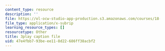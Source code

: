 ```yaml
---
content_type: resource
description: ''
file: https://ol-ocw-studio-app-production.s3.amazonaws.com/courses/18-06sc-linear-algebra-fall-2011/47e4fbb793beee118d22686ff38acbf2_cfn2ZUuWPd0.srt
file_type: application/x-subrip
learning_resource_types: []
resourcetype: Other
title: 3play caption file
uid: 47e4fbb7-93be-ee11-8d22-686ff38acbf2
---
```

